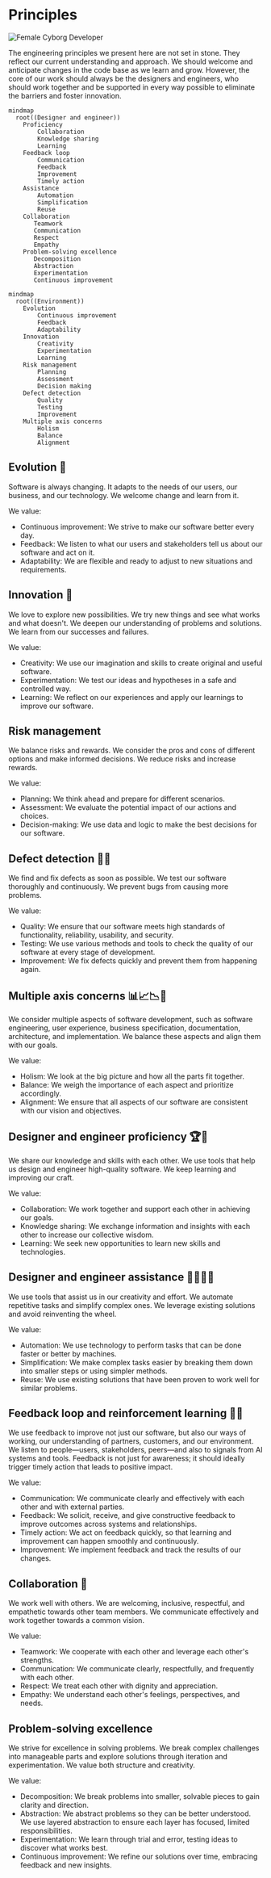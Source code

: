 # Principles

![Female Cyborg Developer](female-cyborg-dev-512.jpeg)

The engineering principles we present here are not set in stone. They reflect
our current understanding and approach.
We should welcome and anticipate changes in the code base as we learn and
grow.
However, the core of our work should always be the designers and engineers,
who should work together and be supported in every way possible to eliminate
the barriers and foster innovation.

```mermaid
mindmap
  root((Designer and engineer))
    Proficiency
        Collaboration
        Knowledge sharing
        Learning
    Feedback loop
        Communication
        Feedback
        Improvement
        Timely action
    Assistance
        Automation
        Simplification
        Reuse
    Collaboration
       Teamwork
       Communication
       Respect
       Empathy
    Problem-solving excellence
       Decomposition
       Abstraction
       Experimentation
       Continuous improvement
```

```mermaid
mindmap
  root((Environment))
    Evolution
        Continuous improvement
        Feedback
        Adaptability
    Innovation
        Creativity
        Experimentation
        Learning
    Risk management
        Planning
        Assessment
        Decision making
    Defect detection
        Quality
        Testing
        Improvement
    Multiple axis concerns
        Holism
        Balance
        Alignment
```

## Evolution 🧬

Software is always changing. It adapts to the needs of our users, our
business, and our technology. We welcome change and learn from it.

We value:

-   Continuous improvement: We strive to make our software better every
    day.
-   Feedback: We listen to what our users and stakeholders tell us about
    our software and act on it.
-   Adaptability: We are flexible and ready to adjust to new situations and
    requirements.

## Innovation :rocket:

We love to explore new possibilities. We try new things and see what works
and what doesn't. We deepen our understanding of problems and solutions. We
learn from our successes and failures.

We value:

-   Creativity: We use our imagination and skills to create original and
    useful software.
-   Experimentation: We test our ideas and hypotheses in a safe and
    controlled way.
-   Learning: We reflect on our experiences and apply our learnings to
    improve our software.

## Risk management

We balance risks and rewards. We consider the pros and cons of different
options and make informed decisions. We reduce risks and increase rewards.

We value:

-   Planning: We think ahead and prepare for different scenarios.
-   Assessment: We evaluate the potential impact of our actions and
    choices.
-   Decision-making: We use data and logic to make the best decisions for
    our software.

## Defect detection 🔎🐛

We find and fix defects as soon as possible. We test our software thoroughly
and continuously. We prevent bugs from causing more problems.

We value:

-   Quality: We ensure that our software meets high standards of
    functionality, reliability, usability, and security.
-   Testing: We use various methods and tools to check the quality of our
    software at every stage of development.
-   Improvement: We fix defects quickly and prevent them from happening
    again.

## Multiple axis concerns 📊📈📉📅

We consider multiple aspects of software development, such as software
engineering, user experience, business specification, documentation,
architecture, and implementation. We balance these aspects and align them
with our goals.

We value:

-   Holism: We look at the big picture and how all the parts fit together.
-   Balance: We weigh the importance of each aspect and prioritize
    accordingly.
-   Alignment: We ensure that all aspects of our software are consistent
    with our vision and objectives.

## Designer and engineer proficiency 🏆👏

We share our knowledge and skills with each other. We use tools that help us
design and engineer high-quality software. We keep learning and improving our
craft.

We value:

-   Collaboration: We work together and support each other in achieving our
    goals.
-   Knowledge sharing: We exchange information and insights with each other
    to increase our collective wisdom.
-   Learning: We seek new opportunities to learn new skills and
    technologies.

## Designer and engineer assistance 🙋‍♀️👩‍💻

We use tools that assist us in our creativity and effort. We automate
repetitive tasks and simplify complex ones. We leverage existing solutions
and avoid reinventing the wheel.

We value:

-   Automation: We use technology to perform tasks that can be done faster
    or better by machines.
-   Simplification: We make complex tasks easier by breaking them down into
    smaller steps or using simpler methods.
-   Reuse: We use existing solutions that have been proven to work well for
    similar problems.

## Feedback loop and reinforcement learning 🔄🧠

We use feedback to improve not just our software, but also our ways of
working, our understanding of partners, customers, and our environment. We
listen to people—users, stakeholders, peers—and also to signals from AI
systems and tools. Feedback is not just for awareness; it should ideally
trigger timely action that leads to positive impact.

We value:

-   Communication: We communicate clearly and effectively with each other
    and with external parties.
-   Feedback: We solicit, receive, and give constructive feedback to
    improve outcomes across systems and relationships.
-   Timely action: We act on feedback quickly, so that learning and
    improvement can happen smoothly and continuously.
-   Improvement: We implement feedback and track the results of our
    changes.

## Collaboration 👥

We work well with others. We are welcoming, inclusive, respectful, and
empathetic towards other team members. We communicate effectively and work
together towards a common vision.

We value:

-   Teamwork: We cooperate with each other and leverage each other's
    strengths.
-   Communication: We communicate clearly, respectfully, and frequently
    with each other.
-   Respect: We treat each other with dignity and appreciation.
-   Empathy: We understand each other's feelings, perspectives, and needs.

## Problem-solving excellence

We strive for excellence in solving problems. We break complex challenges
into manageable parts and explore solutions through iteration and
experimentation. We value both structure and creativity.

We value:

-   Decomposition: We break problems into smaller, solvable pieces to gain
    clarity and direction.
-   Abstraction: We abstract problems so they can be better understood. We
    use layered abstraction to ensure each layer has focused, limited
    responsibilities.
-   Experimentation: We learn through trial and error, testing ideas to
    discover what works best.
-   Continuous improvement: We refine our solutions over time, embracing
    feedback and new insights.
